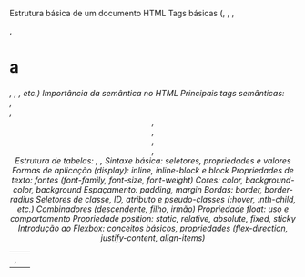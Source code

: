 Estrutura básica de um documento HTML
Tags básicas (<html>, <head>, <body>, <p>, <h1> a <h6>, <a>, <img>, etc.)
Importância da semântica no HTML
Principais tags semânticas: <section>, <nav>, <header>, <aside>, <footer>, <article>, <main>
Estrutura de tabelas: <table>, <tr>, <td>, <th> <thead> <tbody>
Sintaxe básica: seletores, propriedades e valores
Formas de aplicação (display): inline, inline-block e block
Propriedades de texto: fontes (font-family, font-size, font-weight)
Cores: color, background-color, background
Espaçamento: padding, margin
Bordas: border, border-radius
Seletores de classe, ID, atributo e pseudo-classes (:hover, :nth-child, etc.)
Combinadores (descendente, filho, irmão)
Propriedade float: uso e comportamento
Propriedade position: static, relative, absolute, fixed, sticky
Introdução ao Flexbox: conceitos básicos, propriedades (flex-direction, justify-content, align-items)